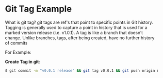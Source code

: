 # Git Tag Example
What is git tag?
git tags are ref's that point to specific points in Git history. Tagging is generally used to capture a point in history that is used for a marked version release (i.e. v1.0.1). A tag is like a branch that doesn’t change. Unlike branches, tags, after being created, have no further history of commits

For Example:

**Create Tag in git**:
```sh
$ git commit -m "v0.0.1 release" && git tag v0.0.1 && git push origin master --tags
```